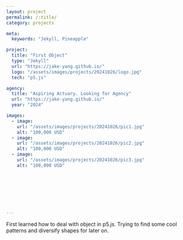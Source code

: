 ```yaml
---
layout: project
permalink: /:title/
category: projects

meta:
  keywords: "Jekyll, Pineapple"

project:
  title: "First Object"
  type: "Jekyll"
  url: "https://jake-yang.github.io/"
  logo: "/assets/images/projects/20241026/logo.jpg"
  tech: "p5.js"

agency:
  title: "Aspiring Actuary. Looking for Agency"
  url: "https://jake-yang.github.io/"
  year: "2024"

images:
  - image:
    url: "/assets/images/projects/20241026/pic1.jpg"
    alt: "100,000 USD"
  - image:
    url: "/assets/images/projects/20241026/pic2.jpg"
    alt: "100,000 USD"
  - image:
    url: "/assets/images/projects/20241026/pic3.jpg"
    alt: "100,000 USD"








---
```


First learned how to deal with object in p5.js.
Trying to find some cool patterns and diversify shapes for later on.
